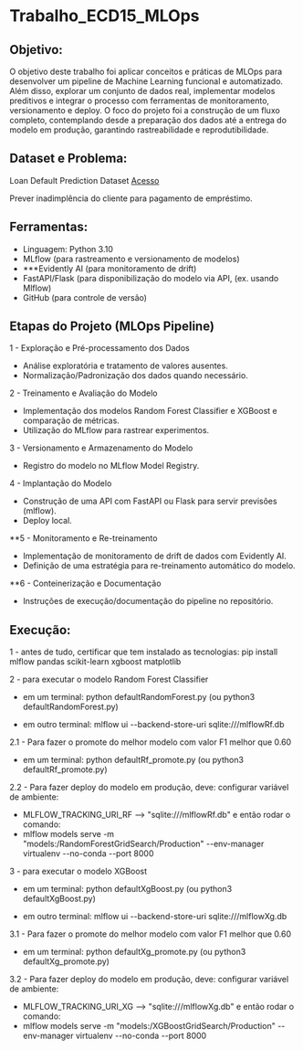 # Trabalho_ECD15_MLOps

## Objetivo:

O objetivo deste trabalho foi aplicar conceitos e práticas de MLOps para desenvolver um pipeline de Machine Learning funcional e automatizado. Além disso, explorar um conjunto de dados real, implementar modelos preditivos e integrar o processo com ferramentas de monitoramento, versionamento e deploy. O foco do projeto foi a construção de um fluxo completo, contemplando desde a preparação dos dados até a entrega do modelo em produção, garantindo rastreabilidade e reprodutibilidade.


## Dataset e Problema:
Loan Default Prediction Dataset
[Acesso](https://www.kaggle.com/datasets/nikhil1e9/loan-default)

Prever inadimplência do cliente para pagamento de empréstimo.

## Ferramentas:

- Linguagem: Python 3.10
- MLflow (para rastreamento e versionamento de modelos)
- ***Evidently AI (para monitoramento de drift)
- FastAPI/Flask (para disponibilização do modelo via API, (ex. usando Mlflow)
- GitHub (para controle de versão)

## Etapas do Projeto (MLOps Pipeline)
1 - Exploração e Pré-processamento dos Dados
- Análise exploratória e tratamento de valores ausentes.
- Normalização/Padronização dos dados quando necessário.


2 - Treinamento e Avaliação do Modelo
- Implementação dos modelos Random Forest Classifier e XGBoost e comparação de métricas.
- Utilização do MLflow para rastrear experimentos.


3 - Versionamento e Armazenamento do Modelo
- Registro do modelo no MLflow Model Registry.


4 - Implantação do Modelo
- Construção de uma API com FastAPI ou Flask para servir previsões (mlflow).
- Deploy local.


**5 - Monitoramento e Re-treinamento
- Implementação de monitoramento de drift de dados com Evidently AI.
- Definição de uma estratégia para re-treinamento automático do modelo.


**6 - Conteinerização e Documentação
- Instruções de execução/documentação do pipeline no repositório.



## Execução:

1 - antes de tudo, certificar que tem instalado as tecnologias:
pip install mlflow pandas scikit-learn xgboost matplotlib


2 - para executar o modelo Random Forest Classifier
- em um terminal: python defaultRandomForest.py (ou python3 defaultRandomForest.py)

- em outro terminal: mlflow ui --backend-store-uri sqlite:///mlflowRf.db

2.1 - Para fazer o promote do melhor modelo com valor F1 melhor que 0.60
- em um terminal: python defaultRf_promote.py (ou python3 defaultRf_promote.py)

2.2 - Para fazer deploy do modelo em produção, deve:
configurar variável de ambiente:
- MLFLOW_TRACKING_URI_RF --> "sqlite:///mlflowRf.db"
e então rodar o comando:
- mlflow models serve -m "models:/RandomForestGridSearch/Production" --env-manager virtualenv --no-conda --port 8000



3 - para executar o modelo XGBoost
- em um terminal: python defaultXgBoost.py (ou python3 defaultXgBoost.py)

- em outro terminal: mlflow ui --backend-store-uri sqlite:///mlflowXg.db

3.1 - Para fazer o promote do melhor modelo com valor F1 melhor que 0.60
- em um terminal: python defaultXg_promote.py (ou python3 defaultXg_promote.py)

3.2 - Para fazer deploy do modelo em produção, deve:
configurar variável de ambiente:
- MLFLOW_TRACKING_URI_XG --> "sqlite:///mlflowXg.db"
e então rodar o comando:
- mlflow models serve -m "models:/XGBoostGridSearch/Production" --env-manager virtualenv --no-conda --port 8000





